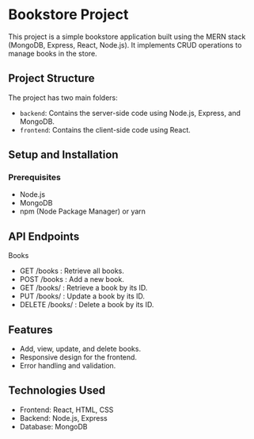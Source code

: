 # Bookstore Project

This project is a simple bookstore application built using the MERN stack (MongoDB, Express, React, Node.js). It implements CRUD operations to manage books in the store.

## Project Structure

The project has two main folders:
- `backend`: Contains the server-side code using Node.js, Express, and MongoDB.  
- `frontend`: Contains the client-side code using React.

## Setup and Installation

### Prerequisites
- Node.js
- MongoDB
- npm (Node Package Manager) or yarn

## API Endpoints

Books
- GET /books
  : Retrieve all books.
- POST /books
  : Add a new book.
- GET /books/
  : Retrieve a book by its ID.
- PUT /books/
  : Update a book by its ID.
- DELETE /books/
  : Delete a book by its ID.

## Features

  - Add, view, update, and delete books.
  - Responsive design for the frontend.
  - Error handling and validation.
  
## Technologies Used

  - Frontend: React, HTML, CSS
  - Backend: Node.js, Express
  - Database: MongoDB
